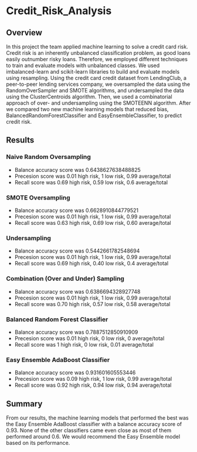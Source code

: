 # Credit_Risk_Analysis

## Overview
In this project the team applied machine learning to solve a credit card risk. Credit risk is an inherently unbalanced classification problem, as good loans easily outnumber risky loans. Therefore, we employed different techniques to train and evaluate models with unbalanced classes. We used imbalanced-learn and scikit-learn libraries to build and evaluate models using resampling. Using the credit card credit dataset from LendingClub, a peer-to-peer lending services company, we oversampled the data using the RandomOverSampler and SMOTE algorithms, and undersampled the data using the ClusterCentroids algorithm. Then, we used a combinatorial approach of over- and undersampling using the SMOTEENN algorithm. After we compared two new machine learning models that reduced bias, BalancedRandomForestClassifier and EasyEnsembleClassifier, to predict credit risk.

## Results
### Naive Random Oversampling
- Balance accuracy score was 0.6438627638488825
- Precesion score was 0.01 high risk, 1 low risk, 0.99 average/total
- Recall score was 0.69 high risk, 0.59 low risk, 0.6 average/total

### SMOTE Oversampling
- Balance accuracy score was 0.6628910844779521
- Precesion score was 0.01 high risk, 1 low risk, 0.99 average/total
- Recall score was 0.63 high risk, 0.69 low risk, 0.60 average/total

### Undersampling
- Balance accuracy score was 0.5442661782548694
- Precesion score was 0.01 high risk, 1 low risk, 0.99 average/total
- Recall score was 0.69 high risk, 0.40 low risk, 0.4 average/total

### Combination (Over and Under) Sampling
- Balance accuracy score was 0.6386694328927748
- Precesion score was 0.01 high risk, 1 low risk, 0.99 average/total
- Recall score was 0.70 high risk, 0.57 low risk, 0.58 average/total

### Balanced Random Forest Classifier
- Balance accuracy score was 0.7887512850910909
- Precesion score was 0.01 high risk, 0 low risk, 0 average/total
- Recall score was 1 high risk, 0 low risk, 0.01 average/total

### Easy Ensemble AdaBoost Classifier
- Balance accuracy score was 0.931601605553446
- Precesion score was 0.09 high risk, 1 low risk, 0.99 average/total
- Recall score was 0.92 high risk, 0.94 low risk, 0.94 average/total

## Summary
From our results, the machine learning models that performed the best was the Easy Ensemble AdaBoost classifier with a balance accuracy score of 0.93. None of the other classifiers came even close as most of them performed around 0.6. We would recommend the Easy Ensemble model based on its performance. 
